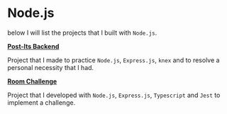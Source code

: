 # Node.js

below I will list the projects that I built with `Node.js`.

[**Post-Its Backend**](https://github.com/arielalvesdutra/post-it-backend)

Project that I made to practice `Node.js`, `Express.js`, `knex` and to resolve a personal necessity that I had.

[**Room Challenge**](https://github.com/arielalvesdutra/room_challenge)

Project that I developed with `Node.js`, `Express.js`, `Typescript` and `Jest` to implement a challenge.
